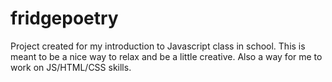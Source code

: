 # fridgepoetry

Project created for my introduction to Javascript class in school. This is meant to be a nice way to relax and be a little creative. Also a way for me to work on JS/HTML/CSS skills.
